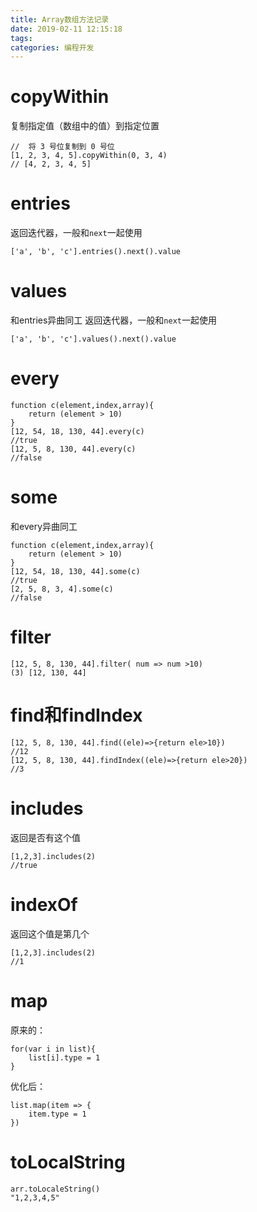 ```yaml
---
title: Array数组方法记录
date: 2019-02-11 12:15:18
tags:
categories: 编程开发
---
```


# copyWithin

复制指定值（数组中的值）到指定位置

```
//  将 3 号位复制到 0 号位
[1, 2, 3, 4, 5].copyWithin(0, 3, 4)
// [4, 2, 3, 4, 5]
```

# entries

返回迭代器，一般和`next`一起使用

`['a', 'b', 'c'].entries().next().value`

# values

和entries异曲同工
返回迭代器，一般和`next`一起使用

`['a', 'b', 'c'].values().next().value`

# every

```
function c(element,index,array){
    return (element > 10)
}
[12, 54, 18, 130, 44].every(c)
//true
[12, 5, 8, 130, 44].every(c)
//false
```

# some
和every异曲同工
```
function c(element,index,array){
    return (element > 10)
}
[12, 54, 18, 130, 44].some(c)
//true
[2, 5, 8, 3, 4].some(c)
//false
```

# filter

```
[12, 5, 8, 130, 44].filter( num => num >10)
(3) [12, 130, 44]
```

# find和findIndex

```
[12, 5, 8, 130, 44].find((ele)=>{return ele>10})
//12
[12, 5, 8, 130, 44].findIndex((ele)=>{return ele>20})
//3
```

# includes
返回是否有这个值
```
[1,2,3].includes(2)
//true
```

# indexOf
返回这个值是第几个
```
[1,2,3].includes(2)
//1
```

# map

原来的：

```
for(var i in list){
    list[i].type = 1
}

```

优化后：

```
list.map(item => {
    item.type = 1
})
```

# toLocalString

```
arr.toLocaleString()
"1,2,3,4,5"
```